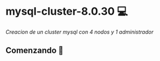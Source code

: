 # mysql-cluster-8.0.30 💻
_Creacion de un cluster mysql con 4 nodos y 1 administrador_

## Comenzando 🚀
